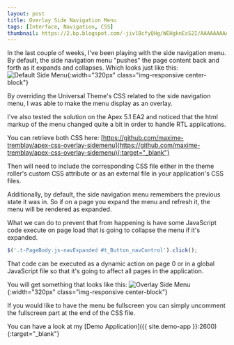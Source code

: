 ```yaml
---
layout: post
title: Overlay Side Navigation Menu
tags: [Interface, Navigation, CSS]
thumbnail: https://2.bp.blogspot.com/-jivlBcfyQHg/WEHgknEsS2I/AAAAAAAAAUs/zMuHQo5ueVEalgR0ccJWmfW2ncaTyYStgCLcB/s72-c/Default%2BSide%2BMenu.gif
---
```


In the last couple of weeks, I've been playing with the side navigation menu. By default, the side navigation menu "pushes" the page content back and forth as it expands and collapses.
Which looks just like this:
![Default Side Menu](https://2.bp.blogspot.com/-jivlBcfyQHg/WEHgknEsS2I/AAAAAAAAAUs/zMuHQo5ueVEalgR0ccJWmfW2ncaTyYStgCLcB/s1600/Default%2BSide%2BMenu.gif "Default Side Menu"){:width="320px" class="img-responsive center-block"}

By overriding the Universal Theme's CSS related to the side navigation menu, I was able to make the menu display as an overlay.

I've also tested the solution on the Apex 5.1 EA2 and noticed that the html markup of the menu changed quite a bit in order to handle RTL applications.

You can retrieve both CSS here:
[https://github.com/maxime-tremblay/apex-css-overlay-sidemenu](https://github.com/maxime-tremblay/apex-css-overlay-sidemenu){:target="_blank"}

Then will need to include the corresponding CSS file either in the theme roller's custom CSS attribute or as an external file in your application's CSS files.

Additionally, by default, the side navigation menu remembers the previous state it was in. So if on a page you expand the menu and refresh it, the menu will be rendered as expanded.

What we can do to prevent that from happening is have some JavaScript code execute on page load that is going to collapse the menu if it's expanded.
```javascript
$('.t-PageBody.js-navExpanded #t_Button_navControl').click();
```

That code can be executed as a dynamic action on page 0 or in a global JavaScript file so that it's going to affect all pages in the application.

You will get something that looks like this:
![Overlay Side Menu](https://2.bp.blogspot.com/-zK1XIoqRUc0/WEHhCNrVh3I/AAAAAAAAAUw/Ml7yRHoQS5UhCLYZsn5i3cpXiL50tuXpACLcB/s1600/Overlay%2BSide%2BMenu.gif "Overlay Side Menu"){:width="320px" class="img-responsive center-block"}

If you would like to have the menu be fullscreen you can simply uncomment the fullscreen part at the end of the CSS file.

You can have a look at my [Demo Application]({{ site.demo-app }}:2600){:target="_blank"}